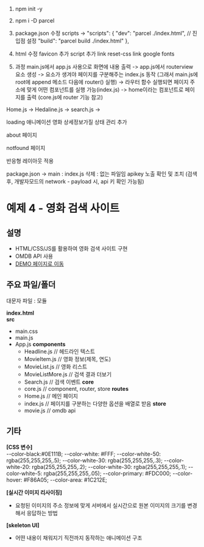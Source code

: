 1. npm init -y
2. npm i -D parcel
3. package.json 수정
scripts ->   "scripts": {
    "dev": "parcel ./index.html", // 진입점 설정
    "build": "parcel build ./index.html"
  },

4. html 수정
favicon 추가
script 추가
link reset-css
link google fonts

6. 과정
main.js에서 app.js 사용으로 화면에 내용 출력
 -> app.js에서 routerview 요소 생성
  -> 요소가 생겨야 페이지를 구분해주는 index.js 동작
  (그래서 main.js에 root에 append 메소드 다음에 router() 실행)
  -> 라우터 함수 실행되면 페이지 주소에 맞게 어떤 컴포넌트를 실행 가능(index.js)
  -> home이라는 컴포넌트로 페이지를 출력 (core.js에 router 기능 참고)

  Home.js -> Hedaline.js -> search.js -> 


loading 애니메이션
영화 상세정보가질 상태 관리 추가

about 페이지

notfound 페이지

반응형 레이아웃 적용

package.json -> main : index.js 삭제 : 없는 파일임
apikey 노출 확인 및 조치 (검색 후, 개발자모드의 network - payload 시, api 키 확인 가능됨)



# 예제 4 - 영화 검색 사이트

## 설명
- HTML/CSS/JS를 활용하여 영화 검색 사이트 구현
- OMDB API 사용
- [DEMO 페이지로 이동]()


## 주요 파일/폴더
대문자 파일 : 모듈

**index.html**  
**src**
- main.css
- main.js
- App.js
    **components**
    - Headline.js // 헤드라인 텍스트
    - MovieItem.js // 영화 정보(제목, 연도)
    - MovieList.js // 영화 리스트
    - MovieListMore.js // 검색 결과 더보기
    - Search.js // 검색 이벤트
    **core**
    - core.js // component, router, store
    **routes**
    - Home.js // 메인 페이지
    - index.js // 페이지를 구분하는 다양한 옵션을 배열로 받음
    **store**
    - movie.js // omdb api


## 기타
**[CSS 변수]**  
--color-black:#0E111B;
--color-white: #FFF;
--color-white-50: rgba(255,255,255,.5);
--color-white-30: rgba(255,255,255,.3);
--color-white-20: rgba(255,255,255,.2);
--color-white-30: rgba(255,255,255,.1);
--color-white-5: rgba(255,255,255,.05);
--color-primary: #FDC000;
--color-hover: #F86A05;
--color-area: #1C212E;


**[실시간 이미지 리사이징]**
- 요청된 이미지의 주소 정보에 맞게 서버에서 실시간으로 원본 이미지의 크기를 변경해서 응답하는 방법

**[skeleton UI]**
- 어떤 내용이 채워지기 직전까지 동작하는 애니메이션 구조